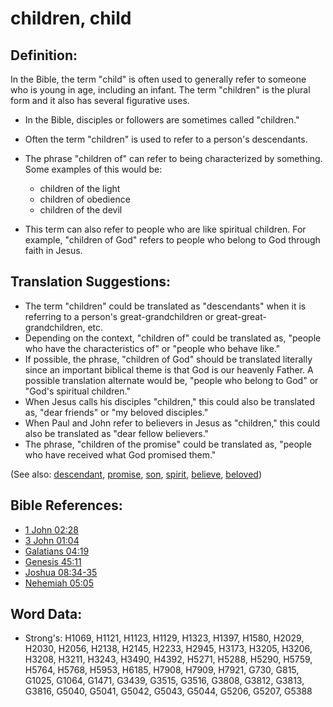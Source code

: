 # children, child #

## Definition: ##

In the Bible, the term "child" is often used to generally refer to someone who is young in age, including an infant. The term "children" is the plural form and it also has several figurative uses.

* In the Bible, disciples or followers are sometimes called "children."
* Often the term "children" is used to refer to a person's descendants.
* The phrase "children of" can refer to being characterized by something. Some examples of this would be:

  * children of the light 
  * children of obedience 
  * children of the devil 

* This term can also refer to people who are like spiritual children. For example, "children of God" refers to people who belong to God through faith in Jesus.

## Translation Suggestions: ##

* The term "children" could be translated as "descendants" when it is referring to a person's great-grandchildren or great-great-grandchildren, etc.
* Depending on the context, "children of" could be translated as, "people who have the characteristics of" or "people who behave like."
* If possible, the phrase, "children of God" should be translated literally since an important biblical theme is that God is our heavenly Father. A possible translation alternate would be, "people who belong to God" or "God's spiritual children."
* When Jesus calls his disciples "children," this could also be translated as, "dear friends" or "my beloved disciples."
* When Paul and John refer to believers in Jesus as "children," this could also be translated as "dear fellow believers."
* The phrase, "children of the promise" could be translated as, "people who have received what God promised them."

(See also: [descendant](../other/descendant.md), [promise](../kt/promise.md), [son](../kt/son.md), [spirit](../kt/spirit.md), [believe](../kt/believe.md), [beloved](../kt/beloved.md))

## Bible References: ##

* [1 John 02:28](rc://en/tn/help/1jn/02/28)
* [3 John 01:04](rc://en/tn/help/3jn/01/04)
* [Galatians 04:19](rc://en/tn/help/gal/04/19)
* [Genesis 45:11](rc://en/tn/help/gen/45/11)
* [Joshua 08:34-35](rc://en/tn/help/jos/08/34)
* [Nehemiah 05:05](rc://en/tn/help/neh/05/05)


## Word Data: ##

* Strong's: H1069, H1121, H1123, H1129, H1323, H1397, H1580, H2029, H2030, H2056, H2138, H2145, H2233, H2945, H3173, H3205, H3206, H3208, H3211, H3243, H3490, H4392, H5271, H5288, H5290, H5759, H5764, H5768, H5953, H6185, H7908, H7909, H7921, G730, G815, G1025, G1064, G1471, G3439, G3515, G3516, G3808, G3812, G3813, G3816, G5040, G5041, G5042, G5043, G5044, G5206, G5207, G5388

